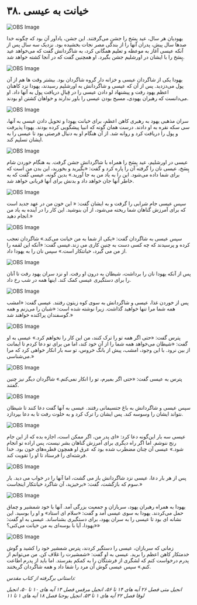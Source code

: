 # ۳۸. خیانت به عیسی

![OBS Image](https://cdn.door43.org/obs/jpg/360px/obs-en-38-01.jpg)

یهودیان هر سال، عید پِسَخ را جشن می‌گرفتند. این جشن، یادآور آن بود که چگونه خدا صدها سال پیش، پدران آنها را از بندگی مصر نجات بخشیده بود. نزدیک سه سال پس از آنکه عیسی آغاز به موعظه و تعلیم همگانی کرد، به شاگردانش گفت که می‌خواهد عید پِسَخ را با ایشان در اورشلیم جشن بگیرد. او همچنین گفت که در آنجا کشته خواهد شد.

![OBS Image](https://cdn.door43.org/obs/jpg/360px/obs-en-38-02.jpg)

یهودا یکی از شاگردان عیسی و خزانه دار گروه شاگردان بود. بیشتر وقت ها هم از آن پول می‌دزدید. پس از آن که عیسی و شاگردانش به اورشلیم رسیدند، یهودا نزد کاهنان اعظم یهود رفت و پیشنهاد لو دادن عیسی را در قِبالِ دریافت پول به آنها داد. او می‌دانست که رهبران یهودی، مسیح بودن عیسی را باور ندارند و خواهان کشتن او بودند.

![OBS Image](https://cdn.door43.org/obs/jpg/360px/obs-en-38-03.jpg)

سران مذهبی یهود به رهبری کاهن اعظم، برای خیانت یهودا و تحویل دادن عیسی به آنها، سی سکه نقره به او دادند. درست همان گونه که انبیا پیشگویی کرده بودند. یهودا پذیرفت و پول را دریافت کرد و روانه شد. از آن هنگام او به دنبال فرصتی بود تا عیسی را به ایشان تسلیم کند.

![OBS Image](https://cdn.door43.org/obs/jpg/360px/obs-en-38-04.jpg)

عیسی در اورشلیم، عید پِسَخ را همراه با شاگردانش جشن گرفت. به هنگام خوردن شام پِسَخ، عیسی نان را گرفته آن را پاره کرد و گفت: «بگیرید و بخورید، این بدن من است که برای شما داده می‌شود. این را به یاد من به جا آورید.» بدین گونه، عیسی گفت که به خاطر آنها جان خواهد داد و بدنش برای آنها قربانی خواهد شد.

![OBS Image](https://cdn.door43.org/obs/jpg/360px/obs-en-38-05.jpg)

سپس عیسی جام شرابی را گرفت و به ایشان گفت: « این خون من در عهد جدید است که برای آمرزش گناهان شما ریخته می‌شود، از آن بنوشید. این کار را در آینده به یاد من انجام دهید.»

![OBS Image](https://cdn.door43.org/obs/jpg/360px/obs-en-38-06.jpg)

سپس عیسی به شاگردان گفت: «یکی از شما به من خیانت می‌کند.» شاگردان تعجب کرده و پرسیدند که چه کسی دست به چنین کاری می زند.عیسی گفت: «آنکه این لقمه را از من می گیرد، خیانتکار است.» سپس نان را به یهودا داد.

![OBS Image](https://cdn.door43.org/obs/jpg/360px/obs-en-38-07.jpg)

پس از آنکه یهودا نان را برداشت، شیطان به درون او رفت. او نزد سران یهود رفت تا آنان را برای دستگیری عیسی کمک کند. اینها همه در شب رخ داد.

![OBS Image](https://cdn.door43.org/obs/jpg/360px/obs-en-38-08.jpg)

پس از خوردن غذا، عیسی و شاگردانش به سوی کوه زیتون رفتند. عیسی گفت: «امشب همه شما مرا تنها خواهید گذاشت. زیرا نوشته شده است: «شبان را می‌زنم و همه گوسفندان پراکنده خواهند شد.»

![OBS Image](https://cdn.door43.org/obs/jpg/360px/obs-en-38-09.jpg)

پترس گفت: «حتی اگر همه تو را ترک کنند، من این کار را نخواهم کرد.» عیسی به او گفت: «شیطان می‌خواهد همه شما را از آن خود کند، اما من برای تو دعا کردم تا ایمانت از بین نرود. با این وجود، امشب، پیش از بانگ خروس، تو سه بار انکار خواهی کرد که مرا می‌شناسی.»

![OBS Image](https://cdn.door43.org/obs/jpg/360px/obs-en-38-10.jpg)

پترس به عیسی گفت: «حتی اگر بمیرم، تو را انکار نمی‌کنم.»  شاگردان دیگر نیز چنین گفتند.

![OBS Image](https://cdn.door43.org/obs/jpg/360px/obs-en-38-11.jpg)

سپس عیسی و شاگردانش به باغ جتسیمانی رفتند. عیسی به آنها گفت دعا کنند تا شیطان نتواند ایشان را  وسوسه کند. پس ایشان را ترک کرد و به خلوت رفت تا به دعا بپردازد.

![OBS Image](https://cdn.door43.org/obs/jpg/360px/obs-en-38-12.jpg)

عیسی سه بار این‌گونه دعا کرد: «ای پدر من، اگر ممکن است، اجازه بده که از این جام رنج ننوشم. اما اگر راه دیگری برای آمرزش گناهان بشر نیست، پس اراده تو انجام شود.» عیسی آن چنان مضطرب شده بود که عرق او همچون قطره‌های خون بود. خدا فرشته‌ای را فرستاد تا او را تقویت کند.

![OBS Image](https://cdn.door43.org/obs/jpg/360px/obs-en-38-13.jpg)

پس از هر بار دعا، عیسی نزد شاگردانش باز می گشت، اما آنها را در خواب می دید. بار سوم که بازگشت، گفت: «برخیزید، آن شاگرد خیانتکار اینجاست.»

![OBS Image](https://cdn.door43.org/obs/jpg/360px/obs-en-38-14.jpg)

یهودا به همراه رهبران یهود، سربازان و جمعیت بزرگی آمد. آنها با خود شمشیر و چماق حمل می‌کردند. یهودا به سوی عیسی آمد و گفت: «سلام ای استاد» و او را بوسید. این نشانه ای بود تا عیسی را به سران یهود، برای دستگیری بشناساند. عیسی به او گفت: «یهودا، آیا با بوسه‌ای به من خیانت می‌کنی؟»

![OBS Image](https://cdn.door43.org/obs/jpg/360px/obs-en-38-15.jpg)

زمانی که سربازان، عیسی را دستگیر کردند، پترس شمشیر خود را کشید و گوش خدمتکار کاهن اعظم را برید. عیسی به او گفت: «شمشیرت را غلاف کن. من می‌توانم از پدرم درخواست کنم که لشگری از فرشتگان را به کمکم بفرستد. اما باید از پدرم اطاعت کنم.» سپس عیسی گوش آن مرد را شفا داد و همه شاگردان گریختند.

_داستانی برگرفته از کتاب مقدس:_

_انجیل متی فصل ۲۶ آیه های ۱۴ تا ۵۶، انجیل مرقس فصل ۱۴ آیه های ۱۰ تا ۵۰، انجیل لوقا فصل ۲۲ آیه های ۱ تا ۵۳، انجیل یوحنا فصل ۱۸ آیه های ۱ تا ۱۱_
